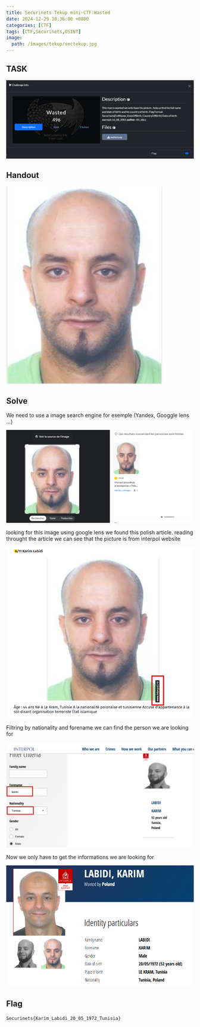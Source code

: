 ```yaml
---
title: Securinets Tekup mini-CTF:Wasted
date: 2024-12-29 18:36:00 +0800
categories: [CTF]
tags: [CTF,Securinets,OSINT]
image:
  path: /images/tekup/sectekup.jpg
---
```

## TASK 

  <img src="/images/tekup/wasted/wasted.png" alt="Securinets" style="width: auto; height: auto; margin-right: 10%;" />

## Handout

  <img src="/images/tekup/wasted/wanted.png" alt="Securinets" style="width: auto; height: auto; margin-right: 10%;" />

## Solve 

We need to use a image search engine for exemple (Yandex, Googgle lens ...)

  <img src="/images/tekup/wasted/lens.png" alt="Securinets" style="width: auto; height: auto; margin-right: 10%;" />

looking for this image using google lens we found this polish article.
reading throught the article we can see that the picture is from interpol website 

  <img src="/images/tekup/wasted/inter.png" alt="Securinets" style="width: auto; height: auto; margin-right: 10%;" />

Filtring by nationality and forename we can find the person we are looking for 

  <img src="/images/tekup/wasted/karim.png" alt="Securinets" style="width: auto; height: auto; margin-right: 10%;" />

Now we only have to get the informations we are looking for 

  <img src="/images/tekup/wasted/flag$.png" alt="Securinets" style="width: auto; height: auto; margin-right: 10%;" />

## Flag 

```
Securinets{Karim_Labidi_20_05_1972_Tunisia}
```